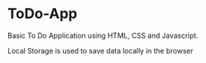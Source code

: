 # ToDo-App

Basic To Do Application using HTML, CSS and Javascript.

Local Storage is used to save data locally in the browser
